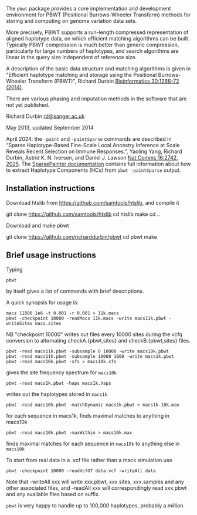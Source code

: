 The `pbwt` package provides a core implementation and development
environment for PBWT (Positional Burrows-Wheeler Transform) methods
for storing and computing on genome variation data sets.  

More precisely, PBWT supports a run-length compressed representation
of aligned haplotype data, on which efficient matching algorithms can
be built. Typically PBWT compression is much better than generic
compression, particularly for large numbers of haplotypes, and search
algorithms are linear in the query size independent of reference size.

A description of the basic data structure and matching algorithms is
given in "Efficient haplotype matching and storage using the
Positional Burrows-Wheeler Transform (PBWT)", Richard Durbin
[Bioinformatics 30:1266-72 (2014)](https://academic.oup.com/bioinformatics/article/30/9/1266/236397).

There are various phasing and imputation methods in the software that
are not yet published.

Richard Durbin <rd@sanger.ac.uk>

May 2013, updated September 2014

April 2024: the `-paint` and `-paintSparse` commands are described in “Sparse Haplotype-Based Fine-Scale Local Ancestry Inference at Scale Reveals Recent Selection on Immune Responses.”, Yaoling Yang, Richard Durbin, Astrid K. N. Iversen, and Daniel J. Lawson [Nat Comms 16:2742, 2025](https://www.nature.com/articles/s41467-025-57601-3). The [SparsePainter documentation](https://github.com/YaolingYang/SparsePainter/tree/main/painting-pipeline) contains full information about how to extract Haplotype Components (HCs) from `pbwt -paintSparse` output.

Installation instructions
------------------------
Download htslib from https://github.com/samtools/htslib, and compile it

   git clone https://github.com/samtools/htslib
   cd htslib
   make
   cd ..

Download and make pbwt

   git clone https://github.com/richarddurbin/pbwt
   cd pbwt
   make

Brief usage instructions
------------------------

Typing

    pbwt

by itself gives a list of commands with brief descriptions.

A quick synopsis for usage is:

    macs 11000 1e6 -t 0.001 -r 0.001 > 11k.macs
    pbwt -checkpoint 10000 -readMacs 11k.macs -write macs11k.pbwt -writeSites macs.sites

NB "checkpoint 10000" writes out files every 10000 sites during the vcfq 
conversion to alternating checkA.{pbwt,sites} and checkB.{pbwt,sites} files.

    pbwt -read macs11k.pbwt -subsample 0 10000 -write macs10k.pbwt
    pbwt -read macs11k.pbwt -subsample 10000 1000 -write macs1k.pbwt
    pbwt -read macs10k.pbwt -sfs > macs10k.sfs

gives the site frequency spectrum for `macs10k`

    pbwt -read macs1k.pbwt -haps macs1k.haps

writes out the haplotypes stored in `macs1k`

    pbwt -read macs10k.pbwt -matchDynamic macs1k.pbwt > macs1k-10k.max

for each sequence in macs1k, finds maximal matches to anything in macs10k

    pbwt -read macs10k.pbwt -maxWithin > macs10k.max

finds maximal matches for each sequence in `macs10k` to anything else in `macs10k`

To start from real data in a .vcf file rather than a macs simulation use

    pbwt -checkpoint 10000 -readVcfGT data.vcf -writeAll data

Note that -writeAll xxx will write xxx.pbwt, xxx.sites, xxx.samples and any other
associated files, and -readAll xxx will correspondingly read xxx.pbwt
and any available files based on suffix.

`pbwt` is very happy to handle up to 100,000 haplotypes, probably a
million.

